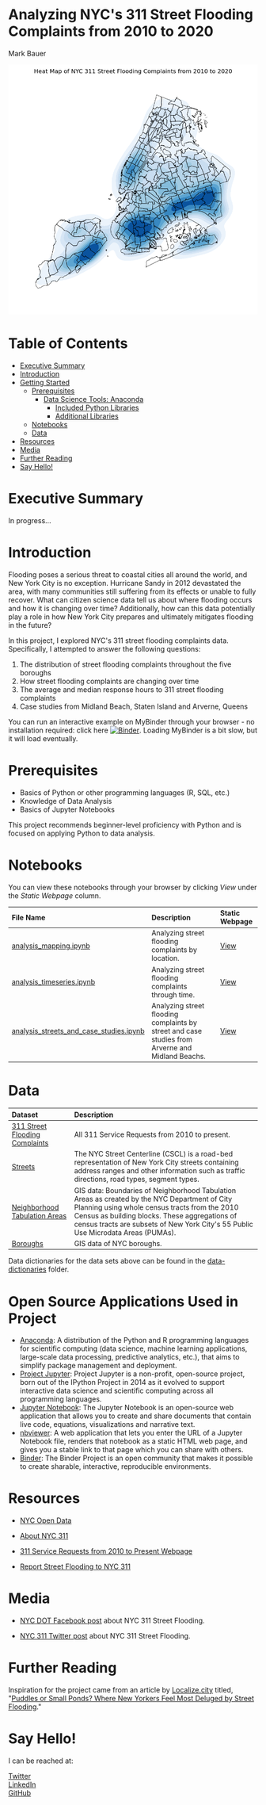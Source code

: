 # Analyzing NYC's 311 Street Flooding Complaints from 2010 to 2020  
Mark Bauer  

![cover photo](figures/cover-photo.png) 

# Table of Contents

   * [Executive Summary](#Executive-Summary)
   * [Introduction](#Introduction)
   * [Getting Started](#Getting-Started)
       * [Prerequisites](#Prerequisites)
           * [Data Science Tools: Anaconda](#Data-Science-Tools-Anaconda)
               * [Included Python Libraries](#Included-Python-Libraries)
               * [Additional Libraries](#Additional-Libraries)     
       * [Notebooks](#Notebooks)
       * [Data](#Data)     
   * [Resources](#Resources)
   * [Media](#Media)
   * [Further Reading](#Further-Reading)
   * [Say Hello!](#Say-Hello)

# Executive Summary

In progress...

# Introduction

Flooding poses a serious threat to coastal cities all around the world, and New York City is no exception. Hurricane Sandy in 2012 devastated the area, with many communities still suffering from its effects or unable to fully recover.  What can citizen science data tell us about where flooding occurs and how it is changing over time? Additionally, how can this data potentially play a role in how New York City prepares and ultimately mitigates flooding in the future?  

In this project, I explored NYC's 311 street flooding complaints data. Specifically, I attempted to answer the following questions:
1. The distribution of street flooding complaints throughout the five boroughs  
2. How street flooding complaints are changing over time  
3. The average and median response hours to 311 street flooding complaints  
3. Case studies from Midland Beach, Staten Island and Arverne, Queens

You can run an interactive example on MyBinder through your browser - no installation required: click here [![Binder](https://mybinder.org/badge_logo.svg)](https://mybinder.org/v2/gh/mebauer/nyc-311-street-flooding/HEAD?filepath=https%3A%2F%2Fgithub.com%2Fmebauer%2Fnyc-311-street-flooding%2Fblob%2Fmain%2Fmybinder-example%2Fmybinder_example.ipynb). Loading MyBinder is a bit slow, but it will load eventually.

# Prerequisites

- Basics of Python or other  programming languages (R, SQL, etc.)
- Knowledge of Data Analysis
- Basics of Jupyter Notebooks

This project recommends beginner-level proficiency with Python and is focused on applying Python to data analysis.

# Notebooks

You can view these notebooks through your browser by clicking *View* under the *Static Webpage* column.  

| File Name | Description | Static Webpage |
| :-------- | :---------- | :------------- |
| [analysis_mapping.ipynb](https://github.com/mebauer/nyc-311-street-flooding/blob/main/analysis_mapping.ipynb) | Analyzing street flooding complaints by location. | [View](https://nbviewer.jupyter.org/github/mebauer/nyc-311-street-flooding/blob/main/analysis_mapping.ipynb) |
| [analysis_timeseries.ipynb](https://github.com/mebauer/nyc-311-street-flooding/blob/main/analysis_timeseries.ipynb) | Analyzing street flooding complaints through time. | [View](https://nbviewer.jupyter.org/github/mebauer/nyc-311-street-flooding/blob/main/analysis_timeseries.ipynb) |
| [analysis_streets_and_case_studies.ipynb](https://github.com/mebauer/nyc-311-street-flooding/blob/main/analysis_streets_and_case_studies.ipynb) | Analyzing street flooding complaints by street and case studies from Arverne and Midland Beachs. | [View](https://nbviewer.jupyter.org/github/mebauer/nyc-311-street-flooding/blob/main/analysis_streets_and_case_studies.ipynb) |


# Data 

| Dataset | Description |
| :-------- | :---------- |
| [311 Street Flooding Complaints](https://data.cityofnewyork.us/Social-Services/311-Service-Requests-from-2010-to-Present/erm2-nwe9) | All 311 Service Requests from 2010 to present. |
| [Streets](https://data.cityofnewyork.us/City-Government/NYC-Street-Centerline-CSCL-/exjm-f27b) | The NYC Street Centerline (CSCL) is a road-bed representation of New York City streets containing address ranges and other information such as traffic directions, road types, segment types. |
| [Neighborhood Tabulation Areas](https://data.cityofnewyork.us/City-Government/Neighborhood-Tabulation-Areas-NTA-/cpf4-rkhq) | GIS data: Boundaries of Neighborhood Tabulation Areas as created by the NYC Department of City Planning using whole census tracts from the 2010 Census as building blocks. These aggregations of census tracts are subsets of New York City's 55 Public Use Microdata Areas (PUMAs). |
| [Boroughs]() | GIS data of NYC boroughs. |

Data dictionaries for the data sets above can be found in the [data-dictionaries](https://github.com/mebauer/nyc-311-street-flooding/tree/main/data-dictionaries) folder. 

# Open Source Applications Used in Project

- [Anaconda](https://www.anaconda.com/): A distribution of the Python and R programming languages for scientific computing (data science, machine learning applications, large-scale data processing, predictive analytics, etc.), that aims to simplify package management and deployment.  
- [Project Jupyter](https://jupyter.org/index.html): Project Jupyter is a non-profit, open-source project, born out of the IPython Project in 2014 as it evolved to support interactive data science and scientific computing across all programming languages.  
- [Jupyter Notebook](https://jupyter.org/try): The Jupyter Notebook is an open-source web application that allows you to create and share documents that contain live code, equations, visualizations and narrative text.  
- [nbviewer](https://nbviewer.jupyter.org/): A web application that lets you enter the URL of a Jupyter Notebook file, renders that notebook as a static HTML web page, and gives you a stable link to that page which you can share with others.  
- [Binder](https://mybinder.org/): The Binder Project is an open community that makes it possible to create sharable, interactive, reproducible environments.

# Resources

- [NYC Open Data](https://opendata.cityofnewyork.us/)

- [About NYC 311](https://portal.311.nyc.gov/about-nyc-311/)

- [311 Service Requests from 2010 to Present Webpage](https://data.cityofnewyork.us/Social-Services/311-Service-Requests-from-2010-to-Present/erm2-nwe9)

- [Report Street Flooding to NYC 311](https://portal.311.nyc.gov/article/?kanumber=KA-02198)

# Media

- [NYC DOT Facebook post](https://www.facebook.com/NYCDOT/posts/if-you-see-ponding-or-flooding-on-any-nyc-street-or-highway-report-it-to-nyc-311/10156270397437887/) about NYC 311 Street Flooding.

- [NYC 311 Twitter post](https://twitter.com/nyc311/status/1067131135749165056) about NYC 311 Street Flooding.

# Further Reading

Inspiration for the project came from an article by [Localize.city](https://www.localize.city/) titled, "[Puddles or Small Ponds? Where New Yorkers Feel Most Deluged by Street Flooding](https://www.localize.city/blog/puddles-or-small-ponds-where-new-yorkers-feel-most-deluged-by-street-flooding/)."

# Say Hello!   

I can be reached at:  

[Twitter](https://twitter.com/markbauerwater)  
[LinkedIn](https://www.linkedin.com/in/markebauer/)  
[GitHub](https://github.com/mebauer)